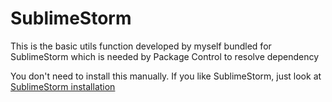 # SublimeStorm
This is the basic utils function developed by myself bundled for SublimeStorm which is needed by Package Control to resolve dependency

You don't need to install this manually. If you like SublimeStorm, just look at [SublimeStorm installation](https://github.com/iamstorm/SublimeStorm/)
